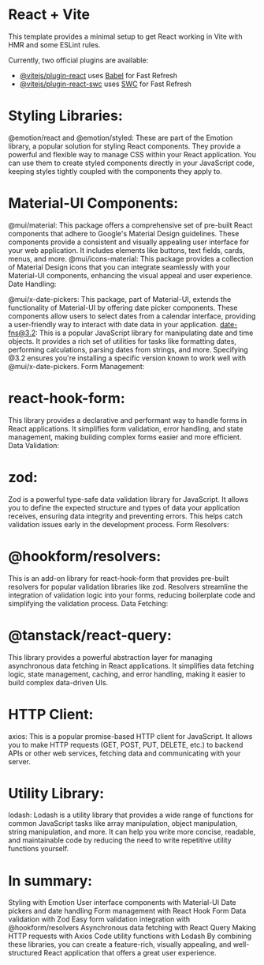 # React + Vite

This template provides a minimal setup to get React working in Vite with HMR and some ESLint rules.

Currently, two official plugins are available:

- [@vitejs/plugin-react](https://github.com/vitejs/vite-plugin-react/blob/main/packages/plugin-react/README.md) uses [Babel](https://babeljs.io/) for Fast Refresh
- [@vitejs/plugin-react-swc](https://github.com/vitejs/vite-plugin-react-swc) uses [SWC](https://swc.rs/) for Fast Refresh
# Styling Libraries:

@emotion/react and @emotion/styled: These are part of the Emotion library, a popular solution for styling React components. They provide a powerful and flexible way to manage CSS within your React application. You can use them to create styled components directly in your JavaScript code, keeping styles tightly coupled with the components they apply to.
# Material-UI Components:

@mui/material: This package offers a comprehensive set of pre-built React components that adhere to Google's Material Design guidelines. These components provide a consistent and visually appealing user interface for your web application. It includes elements like buttons, text fields, cards, menus, and more.
@mui/icons-material: This package provides a collection of Material Design icons that you can integrate seamlessly with your Material-UI components, enhancing the visual appeal and user experience.
Date Handling:

@mui/x-date-pickers: This package, part of Material-UI, extends the functionality of Material-UI by offering date picker components. These components allow users to select dates from a calendar interface, providing a user-friendly way to interact with date data in your application.
date-fns@3.2: This is a popular JavaScript library for manipulating date and time objects. It provides a rich set of utilities for tasks like formatting dates, performing calculations, parsing dates from strings, and more. Specifying @3.2 ensures you're installing a specific version known to work well with @mui/x-date-pickers.
Form Management:

# react-hook-form: 
This library provides a declarative and performant way to handle forms in React applications. It simplifies form validation, error handling, and state management, making building complex forms easier and more efficient.
Data Validation:

# zod: 
Zod is a powerful type-safe data validation library for JavaScript. It allows you to define the expected structure and types of data your application receives, ensuring data integrity and preventing errors. This helps catch validation issues early in the development process.
Form Resolvers:

# @hookform/resolvers: 
This is an add-on library for react-hook-form that provides pre-built resolvers for popular validation libraries like zod. Resolvers streamline the integration of validation logic into your forms, reducing boilerplate code and simplifying the validation process.
Data Fetching:

# @tanstack/react-query:
This library provides a powerful abstraction layer for managing asynchronous data fetching in React applications. It simplifies data fetching logic, state management, caching, and error handling, making it easier to build complex data-driven UIs.
# HTTP Client:

axios: This is a popular promise-based HTTP client for JavaScript. It allows you to make HTTP requests (GET, POST, PUT, DELETE, etc.) to backend APIs or other web services, fetching data and communicating with your server.
# Utility Library:

lodash: Lodash is a utility library that provides a wide range of functions for common JavaScript tasks like array manipulation, object manipulation, string manipulation, and more. It can help you write more concise, readable, and maintainable code by reducing the need to write repetitive utility functions yourself.

# In summary:
Styling with Emotion
User interface components with Material-UI
Date pickers and date handling
Form management with React Hook Form
Data validation with Zod
Easy form validation integration with @hookform/resolvers
Asynchronous data fetching with React Query
Making HTTP requests with Axios
Code utility functions with Lodash
By combining these libraries, you can create a feature-rich, visually appealing, and well-structured React application that offers a great user experience.

